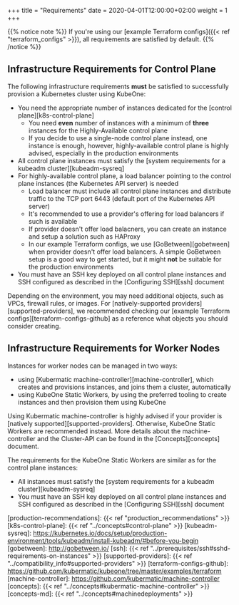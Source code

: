 +++
title = "Requirements"
date = 2020-04-01T12:00:00+02:00
weight = 1
+++

{{% notice note %}}
If you're using our [example Terraform configs]({{< ref "terraform_configs" >}}),
all requirements are satisfied by default.
{{% /notice %}}

## Infrastructure Requirements for Control Plane

The following infrastructure requirements **must** be satisfied to successfully
provision a Kubernetes cluster using KubeOne:

* You need the appropriate number of instances dedicated for the
  [control plane][k8s-control-plane]
  * You need **even** number of instances with a minimum of **three** instances
  for the Highly-Available control plane
  * If you decide to use a single-node control plane instead, one instance is
    enough, however, highly-available control plane is highly advised,
    especially in the production environments
* All control plane instances must satisfy the
  [system requirements for a kubeadm cluster][kubeadm-sysreq]
* For highly-available control plane, a load balancer pointing to the
  control plane instances (the Kubernetes API server) is needed
  * Load balancer must include all control plane instances and distribute
    traffic to the TCP port 6443 (default port of the Kubernetes API server)
  * It's recommended to use a provider's offering for load balancers if such is
    available
  * If provider doesn't offer load balacners, you can create an instance and
    setup a solution such as HAProxy
  * In our example Terraform configs, we use [GoBetween][gobetween] when
    provider doesn't offer load balancers. A simple GoBetween setup is a good
    way to get started, but it might **not** be suitable for the production
    environments
* You must have an SSH key deployed on all control plane instances and
  SSH configured as described in the [Configuring SSH][ssh] document

Depending on the environment, you may need additional objects, such as VPCs,
firewall rules, or images. For [natively-supported
providers][supported-providers], we recommended checking our [example Terraform
configs][terraform-configs-github] as a reference what objects you should consider
creating.

## Infrastructure Requirements for Worker Nodes

Instances for worker nodes can be managed in two ways:

* using [Kubermatic machine-controller][machine-controller], which creates and
  provisions instances, and joins them a cluster, automatically
* using KubeOne Static Workers, by using the preferred tooling to create
  instances and then provision them using KubeOne

Using Kubermatic machine-controller is highly advised if your provider is
[natively supported][supported-providers]. Otherwise, KubeOne Static Workers
are recommended instead. More details about the machine-controller and the
Cluster-API can be found in the [Concepts][concepts] document.

The requirements for the KubeOne Static Workers are similar as for the control
plane instances:

* All instances must satisfy the
  [system requirements for a kubeadm cluster][kubeadm-sysreq]
* You must have an SSH key deployed on all control plane instances and
  SSH configured as described in the [Configuring SSH][ssh] document

[production-recommendations]: {{< ref "production_recommendations" >}}
[k8s-control-plane]: {{< ref "../concepts#control-plane" >}}
[kubeadm-sysreq]: https://kubernetes.io/docs/setup/production-environment/tools/kubeadm/install-kubeadm/#before-you-begin
[gobetween]: http://gobetween.io/
[ssh]: {{< ref "../prerequisites/ssh#sshd-requirements-on-instances" >}}
[supported-providers]: {{< ref "../compatibility_info#supported-providers" >}}
[terraform-configs-github]: https://github.com/kubermatic/kubeone/tree/master/examples/terraform
[machine-controller]: https://github.com/kubermatic/machine-controller
[concepts]: {{< ref "../concepts#kubermatic-machine-controller" >}}
[concepts-md]: {{< ref "../concepts#machinedeployments" >}}
